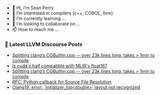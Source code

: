 - 👋 Hi, I’m Sean Perry
- 👀 I’m interested in compilers (c++, COBOL, llvm)
- 🌱 I’m currently learning ...
- 💞️ I’m looking to collaborate on ...
- 📫 How to reach me ...

<!---
s66perry/s66perry is a ✨ special ✨ repository because its `README.md` (this file) appears on your GitHub profile.
You can click the Preview link to take a look at your changes.
--->
### 📕 Latest LLVM Discourse Posts

<!-- DISCOURSE-LLVM:START -->
- [Splitting clang’s CGBuiltin.cpp -- over 23k lines long, takes &gt; 1min to compile](https://discourse.llvm.org/t/splitting-clang-s-cgbuiltin-cpp-over-23k-lines-long-takes-1min-to-compile/83763#post_5)
- [Is cuda&#39;s half compatible with MLIR&#39;s float16?](https://discourse.llvm.org/t/is-cudas-half-compatible-with-mlirs-float16/83773#post_2)
- [Splitting clang’s CGBuiltin.cpp -- over 23k lines long, takes &gt; 1min to compile](https://discourse.llvm.org/t/splitting-clang-s-cgbuiltin-cpp-over-23k-lines-long-takes-1min-to-compile/83763#post_4)
- [RFC: Python callback for Source File Resolution](https://discourse.llvm.org/t/rfc-python-callback-for-source-file-resolution/83545#post_8)
- [Clang19: error: &#39;initializer_list&lt;double&gt;&#39; layout not recognized](https://discourse.llvm.org/t/clang19-error-initializer-list-double-layout-not-recognized/83776#post_2)
<!-- DISCOURSE-LLVM:END -->
